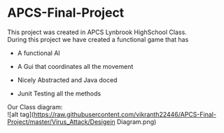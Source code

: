 
# APCS-Final-Project
This project was created in APCS Lynbrook HighSchool Class.
<br /> During this project we have created a functional game that has
    <ul><li>A functional AI</li></ul>
    <ul><li>A Gui that coordinates all the movement</li></ul>
    <ul><li>Nicely Abstracted and  Java doced</li></ul>
    <ul><li>Junit Testing all the methods</li></ul>
Our Class diagram:<br />
![alt tag](https://raw.githubusercontent.com/vikranth22446/APCS-Final-Project/master/Virus_Attack/Desigein Diagram.png)
